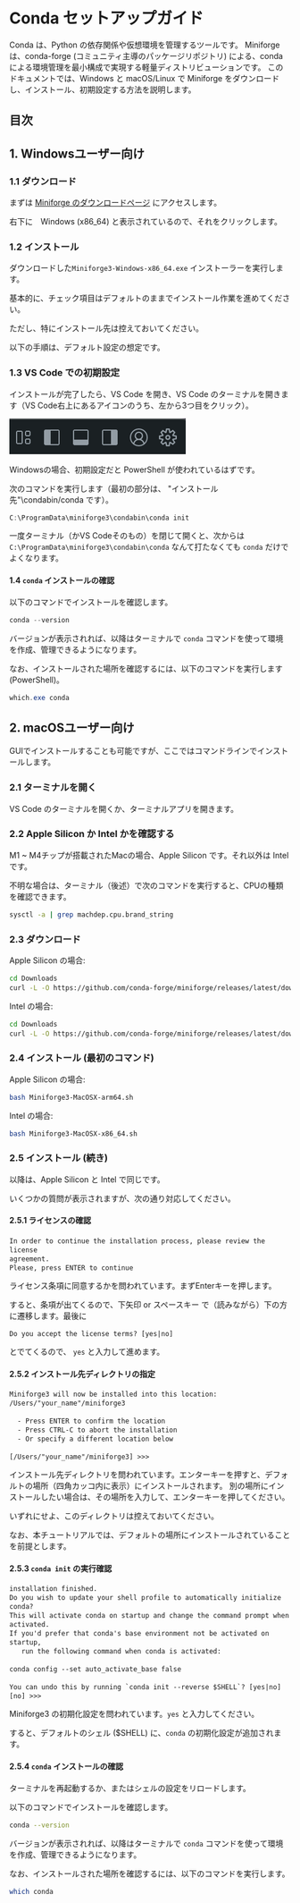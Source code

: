 # Conda セットアップガイド

Conda は、Python の依存関係や仮想環境を管理するツールです。
Miniforge は、conda-forge (コミュニティ主導のパッケージリポジトリ) による、conda による環境管理を最小構成で実現する軽量ディストリビューションです。
このドキュメントでは、Windows と macOS/Linux で Miniforge をダウンロードし、インストール、初期設定する方法を説明します。

## 目次

## 1. Windowsユーザー向け

### 1.1 ダウンロード

まずは [Miniforge のダウンロードページ](https://conda-forge.org/download/) にアクセスします。

右下に　Windows (x86_64) と表示されているので、それをクリックします。

### 1.2 インストール

ダウンロードした`Miniforge3-Windows-x86_64.exe` インストーラーを実行します。

基本的に、チェック項目はデフォルトのままでインストール作業を進めてください。

ただし、特にインストール先は控えておいてください。

以下の手順は、デフォルト設定の想定です。

### 1.3 VS Code での初期設定

インストールが完了したら、VS Code を開き、VS Code のターミナルを開きます（VS Code右上にあるアイコンのうち、左から3つ目をクリック）。

![VS Code のターミナルを開く](./img/VSCode_icons.png)

Windowsの場合、初期設定だと PowerShell が使われているはずです。

次のコマンドを実行します（最初の部分は、 "インストール先"\condabin/conda です）。

```powershell
C:\ProgramData\miniforge3\condabin\conda init
```

一度ターミナル（かVS Codeそのもの）を閉じて開くと、次からは `C:\ProgramData\miniforge3\condabin\conda` なんて打たなくても `conda` だけでよくなります。

#### 1.4 `conda` インストールの確認

以下のコマンドでインストールを確認します。

```powershell
conda --version
```

バージョンが表示されれば、以降はターミナルで `conda` コマンドを使って環境を作成、管理できるようになります。

なお、インストールされた場所を確認するには、以下のコマンドを実行します (PowerShell)。

```powershell
which.exe conda
```

## 2. macOSユーザー向け

GUIでインストールすることも可能ですが、ここではコマンドラインでインストールします。

### 2.1 ターミナルを開く

VS Code のターミナルを開くか、ターミナルアプリを開きます。

### 2.2 Apple Silicon か Intel かを確認する

M1 ~ M4チップが搭載されたMacの場合、Apple Silicon です。それ以外は Intel です。

不明な場合は、ターミナル（後述）で次のコマンドを実行すると、CPUの種類を確認できます。

```bash
sysctl -a | grep machdep.cpu.brand_string
```

### 2.3 ダウンロード

Apple Silicon の場合:

```bash
cd Downloads
curl -L -O https://github.com/conda-forge/miniforge/releases/latest/download/Miniforge3-MacOSX-arm64.sh
```

Intel の場合:

```bash
cd Downloads
curl -L -O https://github.com/conda-forge/miniforge/releases/latest/download/Miniforge3-MacOSX-x86_64.sh
```

### 2.4 インストール (最初のコマンド)

Apple Silicon の場合:

```bash
bash Miniforge3-MacOSX-arm64.sh
```

Intel の場合:

```bash
bash Miniforge3-MacOSX-x86_64.sh
```

### 2.5 インストール (続き)

以降は、Apple Silicon と Intel で同じです。

いくつかの質問が表示されますが、次の通り対応してください。

#### 2.5.1 ライセンスの確認

```text
In order to continue the installation process, please review the license
agreement.
Please, press ENTER to continue
```

ライセンス条項に同意するかを問われています。まずEnterキーを押します。

すると、条項が出てくるので、下矢印 or スペースキー で（読みながら）下の方に遷移します。最後に

```text
Do you accept the license terms? [yes|no]
```

とでてくるので、 `yes` と入力して進めます。

#### 2.5.2 インストール先ディレクトリの指定

```text
Miniforge3 will now be installed into this location:
/Users/"your_name"/miniforge3

  - Press ENTER to confirm the location
  - Press CTRL-C to abort the installation
  - Or specify a different location below

[/Users/"your_name"/miniforge3] >>>
```

インストール先ディレクトリを問われています。エンターキーを押すと、デフォルトの場所（四角カッコ内に表示）にインストールされます。
別の場所にインストールしたい場合は、その場所を入力して、エンターキーを押してください。

いずれにせよ、このディレクトリは控えておいてください。

なお、本チュートリアルでは、デフォルトの場所にインストールされていることを前提とします。

#### 2.5.3 `conda init` の実行確認

```text
installation finished.
Do you wish to update your shell profile to automatically initialize conda?
This will activate conda on startup and change the command prompt when activated.
If you'd prefer that conda's base environment not be activated on startup,
   run the following command when conda is activated:

conda config --set auto_activate_base false

You can undo this by running `conda init --reverse $SHELL`? [yes|no]
[no] >>>
```

Miniforge3 の初期化設定を問われています。`yes` と入力してください。

すると、デフォルトのシェル ($SHELL) に、`conda` の初期化設定が追加されます。

#### 2.5.4 `conda` インストールの確認

ターミナルを再起動するか、またはシェルの設定をリロードします。

以下のコマンドでインストールを確認します。

```bash
conda --version
```

バージョンが表示されれば、以降はターミナルで `conda` コマンドを使って環境を作成、管理できるようになります。

なお、インストールされた場所を確認するには、以下のコマンドを実行します。

```bash
which conda
```
